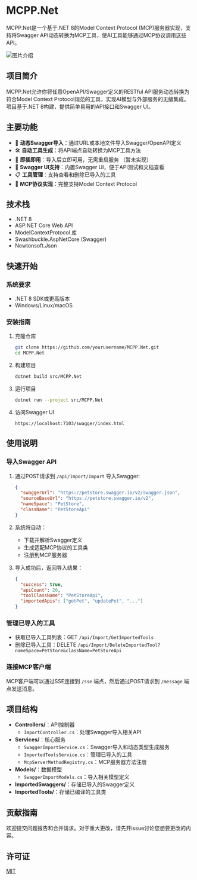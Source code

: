 # MCPP.Net

MCPP.Net是一个基于.NET 8的Model Context Protocol (MCP)服务器实现，支持将Swagger API动态转换为MCP工具，使AI工具能够通过MCP协议调用这些API。

![图片介绍](https://github.com/user-attachments/assets/1950471f-fd54-4bfc-ad60-fa3f9ea334e6)

## 项目简介

MCPP.Net允许你将任意OpenAPI/Swagger定义的RESTful API服务动态转换为符合Model Context Protocol规范的工具，实现AI模型与外部服务的无缝集成。项目基于.NET 8构建，提供简单易用的API接口和Swagger UI。

## 主要功能

- 🔄 **动态Swagger导入**：通过URL或本地文件导入Swagger/OpenAPI定义
- 🛠️ **自动工具生成**：将API端点自动转换为MCP工具方法
- 🔌 **即插即用**：导入后立即可用，无需重启服务 （暂未实现）
- 📝 **Swagger UI支持**：内置Swagger UI，便于API测试和文档查看
- 📋 **工具管理**：支持查看和删除已导入的工具
- 🔄 **MCP协议实现**：完整支持Model Context Protocol

## 技术栈

- .NET 8
- ASP.NET Core Web API
- ModelContextProtocol 库
- Swashbuckle.AspNetCore (Swagger)
- Newtonsoft.Json

## 快速开始

### 系统要求

- .NET 8 SDK或更高版本
- Windows/Linux/macOS

### 安装指南

1. 克隆仓库
   ```bash
   git clone https://github.com/yourusername/MCPP.Net.git
   cd MCPP.Net
   ```

2. 构建项目
   ```bash
   dotnet build src/MCPP.Net
   ```

3. 运行项目
   ```bash
   dotnet run --project src/MCPP.Net
   ```

4. 访问Swagger UI
   ```
   https://localhost:7103/swagger/index.html
   ```

## 使用说明

### 导入Swagger API

1. 通过POST请求到 `/api/Import/Import` 导入Swagger:
   ```json
   {
     "swaggerUrl": "https://petstore.swagger.io/v2/swagger.json",
     "sourceBaseUrl": "https://petstore.swagger.io/v2",
     "nameSpace": "PetStore",
     "className": "PetStoreApi"
   }
   ```

2. 系统将自动：
   - 下载并解析Swagger定义
   - 生成适配MCP协议的工具类
   - 注册到MCP服务器
   
3. 导入成功后，返回导入结果：
   ```json
   {
     "success": true,
     "apiCount": 20,
     "toolClassName": "PetStoreApi",
     "importedApis": ["getPet", "updatePet", "..."]
   }
   ```

### 管理已导入的工具

- 获取已导入工具列表：GET `/api/Import/GetImportedTools`
- 删除已导入工具：DELETE `/api/Import/DeleteImportedTool?nameSpace=PetStore&className=PetStoreApi`

### 连接MCP客户端

MCP客户端可以通过SSE连接到 `/sse` 端点，然后通过POST请求到 `/message` 端点发送消息。

## 项目结构

- **Controllers/**：API控制器
  - `ImportController.cs`：处理Swagger导入相关API
- **Services/**：核心服务
  - `SwaggerImportService.cs`：Swagger导入和动态类型生成服务
  - `ImportedToolsService.cs`：管理已导入的工具
  - `McpServerMethodRegistry.cs`：MCP服务器方法注册
- **Models/**：数据模型
  - `SwaggerImportModels.cs`：导入相关模型定义
- **ImportedSwaggers/**：存储已导入的Swagger定义
- **ImportedTools/**：存储已编译的工具类

## 贡献指南

欢迎提交问题报告和合并请求。对于重大更改，请先开issue讨论您想要更改的内容。

## 许可证

[MIT](LICENSE)
